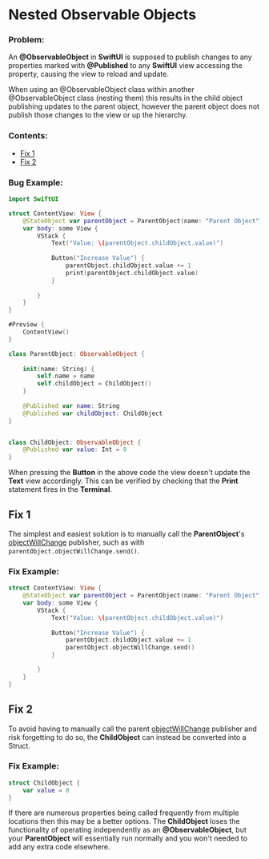 # Nested Observable Objects

### Problem:

An **@ObservableObject** in **SwiftUI** is supposed to publish changes to any properties marked with **@Published** to any **SwiftUI** view accessing the property, causing the view to reload and update.

When using an @ObservableObject class within another @ObservableObject class (nesting them) this results in the child object publishing updates to the parent object, however the parent object does not publish those changes to the view or up the hierarchy.

### Contents: 
- [Fix 1](#fix-1)
- [Fix 2](#fix-2)

### Bug Example:


```swift
import SwiftUI

struct ContentView: View {
    @StateObject var parentObject = ParentObject(name: "Parent Object")
    var body: some View {
        VStack {
            Text("Value: \(parentObject.childObject.value)")
            
            Button("Increase Value") {
                parentObject.childObject.value += 1
                print(parentObject.childObject.value)
            }
            
        }
    }
}

#Preview {
    ContentView()
}

class ParentObject: ObservableObject {
    
    init(name: String) {
        self.name = name
        self.childObject = ChildObject()
    }
    
    @Published var name: String
    @Published var childObject: ChildObject
}


class ChildObject: ObservableObject {
    @Published var value: Int = 0
}
```

When pressing the **Button** in the above code the view doesn't update the **Text** view accordingly. This can be verified by checking that the **Print** statement fires in the **Terminal**. 


## Fix 1

The simplest and easiest solution is to manually call the **ParentObject**'s [objectWillChange](https://developer.apple.com/documentation/combine/observableobject/objectwillchange-2oa5v) publisher, such as with
```parentObject.objectWillChange.send()```.

### Fix Example:

```swift
struct ContentView: View {
    @StateObject var parentObject = ParentObject(name: "Parent Object")
    var body: some View {
        VStack {
            Text("Value: \(parentObject.childObject.value)")
            
            Button("Increase Value") {
                parentObject.childObject.value += 1
                parentObject.objectWillChange.send()
            }

        }
    }
}
```

## Fix 2

To avoid having to manually call the parent [objectWillChange](https://developer.apple.com/documentation/combine/observableobject/objectwillchange-2oa5v) publisher and risk forgetting to do so, the **ChildObject** can instead be converted into a Struct.


### Fix Example:

```swift
struct ChildObject {
    var value = 0
}
```

If there are numerous properties being called frequently from multiple locations then this may be a better options. The **ChildObject** loses the functionality of operating independently as an **@ObservableObject**, but your **ParentObject** will essentially run normally and you won't needed to add any extra code elsewhere.